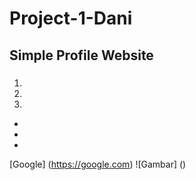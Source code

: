 # Project-1-Dani

## Simple Profile Website

###

1.
2.
3.

-
-
-

[Google] (https://google.com)
![Gambar] ()
